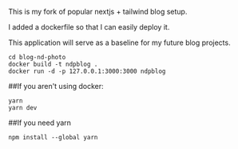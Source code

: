 This is my fork of popular nextjs + tailwind blog setup. 

I added a dockerfile so that I can easily deploy it. 

This application will serve as a baseline for my future blog projects.

```
cd blog-nd-photo
docker build -t ndpblog .
docker run -d -p 127.0.0.1:3000:3000 ndpblog
```



##If you aren't using docker:
```
yarn
yarn dev
```

##If you need yarn
```
npm install --global yarn
```
